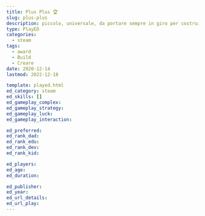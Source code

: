 ```yaml
---
title: Plus Plus 🏆
slug: plus-plus
description: piccolo, universale, da portare sempre in giro per costruire ovunque
type: PlayED
categories:
  - steam
tags:
  - award
  - Build
  - Creare
date: 2020-12-14
lastmod: 2022-12-18

template: played.html
ed_category: steam
ed_skills: []
ed_gameplay_complex: 
ed_gameplay_strategy: 
ed_gameplay_luck: 
ed_gameplay_interaction: 

ed_preferred: 
ed_rank_dad: 
ed_rank_edu: 
ed_rank_dev: 
ed_rank_kid: 

ed_players: 
ed_age: 
ed_duration: 

ed_publisher: 
ed_year: 
ed_url_details: 
ed_url_play: 
---
```

